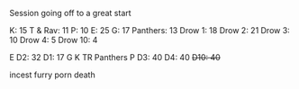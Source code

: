 Session going off to a great start

K: 15
T & Rav: 11
P: 10
E: 25
G: 17
Panthers: 13
Drow 1: 18
Drow 2: 21
Drow 3: 10
Drow 4: 5
Drow 10: 4

E
D2: 32
D1: 17
G
K
TR
Panthers
P
D3: 40
D4: 40
~~D10: 40~~

incest furry porn death